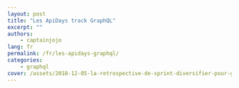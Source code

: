 ```yaml
---
layout: post
title: "Les ApiDays track GraphQL"
excerpt: ""
authors:
    - captainjojo
lang: fr
permalink: /fr/les-apidays-graphql/
categories:
    - graphql
cover: /assets/2018-12-05-la-retrospective-de-sprint-diversifier-pour-gagner-en-qualite-partie-1/cover.jpg
---
```









